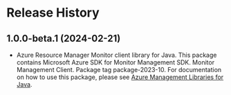 # Release History

## 1.0.0-beta.1 (2024-02-21)

- Azure Resource Manager Monitor client library for Java. This package contains Microsoft Azure SDK for Monitor Management SDK. Monitor Management Client. Package tag package-2023-10. For documentation on how to use this package, please see [Azure Management Libraries for Java](https://aka.ms/azsdk/java/mgmt).
